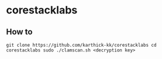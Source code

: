 # corestacklabs


## How to

`
git clone https://github.com/karthick-kk/corestacklabs
cd corestacklabs
sudo ./clamscan.sh <decryption key>
`

